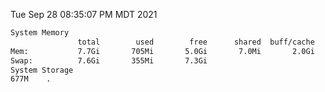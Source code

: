 Tue Sep 28 08:35:07 PM MDT 2021
```bash
System Memory
               total        used        free      shared  buff/cache   available
Mem:           7.7Gi       705Mi       5.0Gi       7.0Mi       2.0Gi       6.6Gi
Swap:          7.6Gi       355Mi       7.3Gi
System Storage
677M	.
```
```bash
